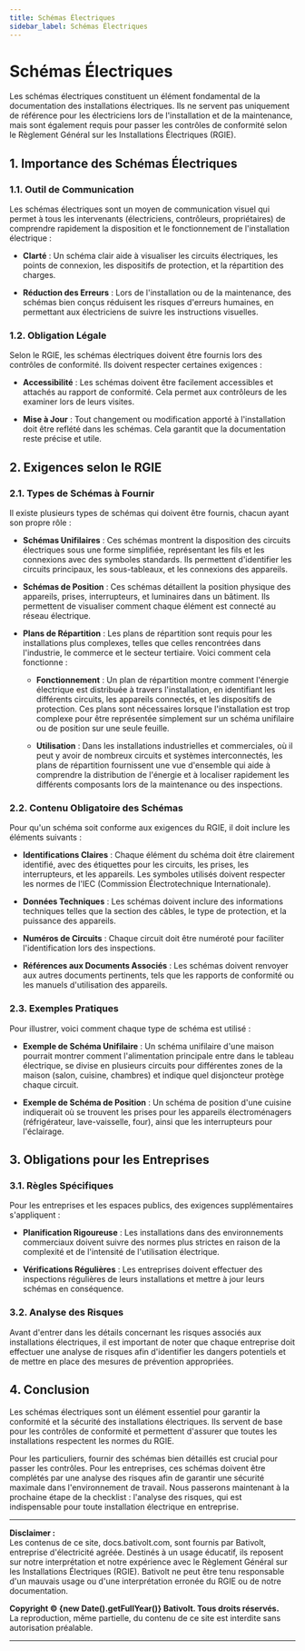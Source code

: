 ```yaml
---
title: Schémas Électriques
sidebar_label: Schémas Électriques
---
```


# Schémas Électriques

Les schémas électriques constituent un élément fondamental de la documentation des installations électriques. Ils ne servent pas uniquement de référence pour les électriciens lors de l'installation et de la maintenance, mais sont également requis pour passer les contrôles de conformité selon le Règlement Général sur les Installations Électriques (RGIE). 

## 1. Importance des Schémas Électriques

### 1.1. Outil de Communication
Les schémas électriques sont un moyen de communication visuel qui permet à tous les intervenants (électriciens, contrôleurs, propriétaires) de comprendre rapidement la disposition et le fonctionnement de l'installation électrique :

- **Clarté** : Un schéma clair aide à visualiser les circuits électriques, les points de connexion, les dispositifs de protection, et la répartition des charges.

- **Réduction des Erreurs** : Lors de l'installation ou de la maintenance, des schémas bien conçus réduisent les risques d'erreurs humaines, en permettant aux électriciens de suivre les instructions visuelles.

### 1.2. Obligation Légale
Selon le RGIE, les schémas électriques doivent être fournis lors des contrôles de conformité. Ils doivent respecter certaines exigences :

- **Accessibilité** : Les schémas doivent être facilement accessibles et attachés au rapport de conformité. Cela permet aux contrôleurs de les examiner lors de leurs visites.

- **Mise à Jour** : Tout changement ou modification apporté à l'installation doit être reflété dans les schémas. Cela garantit que la documentation reste précise et utile.

## 2. Exigences selon le RGIE

### 2.1. Types de Schémas à Fournir
Il existe plusieurs types de schémas qui doivent être fournis, chacun ayant son propre rôle :

- **Schémas Unifilaires** : Ces schémas montrent la disposition des circuits électriques sous une forme simplifiée, représentant les fils et les connexions avec des symboles standards. Ils permettent d'identifier les circuits principaux, les sous-tableaux, et les connexions des appareils.

- **Schémas de Position** : Ces schémas détaillent la position physique des appareils, prises, interrupteurs, et luminaires dans un bâtiment. Ils permettent de visualiser comment chaque élément est connecté au réseau électrique.

- **Plans de Répartition** : Les plans de répartition sont requis pour les installations plus complexes, telles que celles rencontrées dans l'industrie, le commerce et le secteur tertiaire. Voici comment cela fonctionne :

  - **Fonctionnement** : Un plan de répartition montre comment l'énergie électrique est distribuée à travers l'installation, en identifiant les différents circuits, les appareils connectés, et les dispositifs de protection. Ces plans sont nécessaires lorsque l'installation est trop complexe pour être représentée simplement sur un schéma unifilaire ou de position sur une seule feuille.

  - **Utilisation** : Dans les installations industrielles et commerciales, où il peut y avoir de nombreux circuits et systèmes interconnectés, les plans de répartition fournissent une vue d'ensemble qui aide à comprendre la distribution de l'énergie et à localiser rapidement les différents composants lors de la maintenance ou des inspections.

### 2.2. Contenu Obligatoire des Schémas
Pour qu'un schéma soit conforme aux exigences du RGIE, il doit inclure les éléments suivants :

- **Identifications Claires** : Chaque élément du schéma doit être clairement identifié, avec des étiquettes pour les circuits, les prises, les interrupteurs, et les appareils. Les symboles utilisés doivent respecter les normes de l'IEC (Commission Électrotechnique Internationale).

- **Données Techniques** : Les schémas doivent inclure des informations techniques telles que la section des câbles, le type de protection, et la puissance des appareils.

- **Numéros de Circuits** : Chaque circuit doit être numéroté pour faciliter l'identification lors des inspections.

- **Références aux Documents Associés** : Les schémas doivent renvoyer aux autres documents pertinents, tels que les rapports de conformité ou les manuels d'utilisation des appareils.

### 2.3. Exemples Pratiques
Pour illustrer, voici comment chaque type de schéma est utilisé :

- **Exemple de Schéma Unifilaire** : Un schéma unifilaire d'une maison pourrait montrer comment l'alimentation principale entre dans le tableau électrique, se divise en plusieurs circuits pour différentes zones de la maison (salon, cuisine, chambres) et indique quel disjoncteur protège chaque circuit.

- **Exemple de Schéma de Position** : Un schéma de position d'une cuisine indiquerait où se trouvent les prises pour les appareils électroménagers (réfrigérateur, lave-vaisselle, four), ainsi que les interrupteurs pour l'éclairage.

## 3. Obligations pour les Entreprises

### 3.1. Règles Spécifiques
Pour les entreprises et les espaces publics, des exigences supplémentaires s'appliquent :

- **Planification Rigoureuse** : Les installations dans des environnements commerciaux doivent suivre des normes plus strictes en raison de la complexité et de l'intensité de l'utilisation électrique.

- **Vérifications Régulières** : Les entreprises doivent effectuer des inspections régulières de leurs installations et mettre à jour leurs schémas en conséquence.

### 3.2. Analyse des Risques
Avant d'entrer dans les détails concernant les risques associés aux installations électriques, il est important de noter que chaque entreprise doit effectuer une analyse de risques afin d'identifier les dangers potentiels et de mettre en place des mesures de prévention appropriées.

## 4. Conclusion

Les schémas électriques sont un élément essentiel pour garantir la conformité et la sécurité des installations électriques. Ils servent de base pour les contrôles de conformité et permettent d'assurer que toutes les installations respectent les normes du RGIE. 

Pour les particuliers, fournir des schémas bien détaillés est crucial pour passer les contrôles. Pour les entreprises, ces schémas doivent être complétés par une analyse des risques afin de garantir une sécurité maximale dans l'environnement de travail. Nous passerons maintenant à la prochaine étape de la checklist : l'analyse des risques, qui est indispensable pour toute installation électrique en entreprise.

---

**Disclaimer :**  
Les contenus de ce site, docs.bativolt.com, sont fournis par Bativolt, entreprise d'électricité agréée. Destinés à un usage éducatif, ils reposent sur notre interprétation et notre expérience avec le Règlement Général sur les Installations Électriques (RGIE). Bativolt ne peut être tenu responsable d'un mauvais usage ou d'une interprétation erronée du RGIE ou de notre documentation.

**Copyright © {new Date().getFullYear()} Bativolt. Tous droits réservés.**  
La reproduction, même partielle, du contenu de ce site est interdite sans autorisation préalable.

---